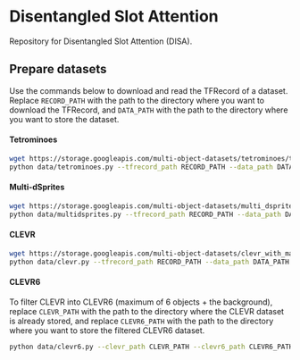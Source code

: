 # Disentangled Slot Attention
Repository for Disentangled Slot Attention (DISA).

## Prepare datasets
Use the commands below to download and read the TFRecord of a dataset. Replace ```RECORD_PATH``` with the path to the directory where you want to download the TFRecord, and ```DATA_PATH``` with the path to the directory where you want to store the dataset.
#### Tetrominoes
```bash
wget https://storage.googleapis.com/multi-object-datasets/tetrominoes/tetrominoes_train.tfrecords -P RECORD_PATH
python data/tetrominoes.py --tfrecord_path RECORD_PATH --data_path DATA_PATH
```

#### Multi-dSprites
```bash
wget https://storage.googleapis.com/multi-object-datasets/multi_dsprites/multi_dsprites_colored_on_colored.tfrecords -P RECORD_PATH
python data/multidsprites.py --tfrecord_path RECORD_PATH --data_path DATA_PATH
```

#### CLEVR
```bash
wget https://storage.googleapis.com/multi-object-datasets/clevr_with_masks/clevr_with_masks_train.tfrecords -P RECORD_PATH
python data/clevr.py --tfrecord_path RECORD_PATH --data_path DATA_PATH
```

#### CLEVR6
To filter CLEVR into CLEVR6 (maximum of 6 objects + the background), replace ```CLEVR_PATH``` with the path to the directory where the CLEVR dataset is already stored, and replace ```CLEVR6_PATH``` with the path to the directory where you want to store the filtered CLEVR6 dataset.
```bash
python data/clevr6.py --clevr_path CLEVR_PATH --clevr6_path CLEVR6_PATH
```
